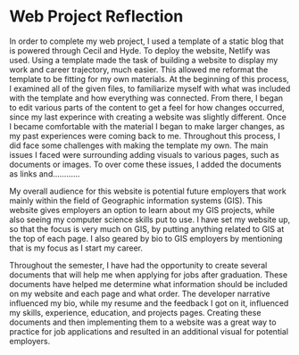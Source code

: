# Web Project Reflection

In order to complete my web project, I used a template of a static blog that is
powered through Cecil and Hyde. To deploy the website, Netlify was used. Using
a template made the task of building a website to display my work and career
trajectory, much easier. This allowed me reformat the template to be fitting
for my own materials. At the beginning of this process, I examined all of the
given files, to familiarize myself with what was included with the template and
how everything was connected. From there, I began to edit various parts of the
content to get a feel for how changes occurred, since my last experince with
creating a website was slightly different. Once I became comfortable with the
material I began to make larger changes, as my past experiences were coming back
to me. Throughout this process, I did face some challenges with
making the template my own. The main issues I faced were surrounding adding
visuals to various pages, such as documents or images. To over come these issues,
I added the documents as links and............

My overall audience for this website is potential future employers that work
mainly within the field of Geographic information systems (GIS). This website
gives employers an option to learn about my GIS projects, while also seeing my
computer science skills put to use. I have set my website up, so that the focus
is very much on GIS, by putting anything related to GIS at the top of each page.
I also geared by bio to GIS employers by mentioning that is my focus as I start
my career.

Throughout the semester, I have had the opportunity to create several documents
that will help me when applying for jobs after graduation. These documents have
helped me determine what information should be included on my website and each
page and what order. The developer narrative influenced my bio, while my resume
and the feedback I got on it, influenced my skills, experience, education, and
projects pages. Creating these documents and then implementing them to a website
was a great way to practice for job applications and resulted in an additional
visual for potential employers.
